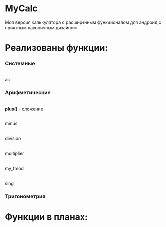 # MyCalc

Моя версия калькулятора с расширенным функционалом для андроид с приятным лаконичным дизайном

# Реализованы функции:

<h3>Системные</h3>

<p><br>    ac</p>

<h3>Арифметические</h3>

<p><br>    <strong>plus()</strong> - сложение</p>

 <p><br>   minus</p>
 
<p><br>    division</p>

<p><br>    multiplier</p>

<p><br>    my_fmod</p>

<p><br>    sing</p>

<h3>Тригонометрия</h3>


# Функции в планах:
